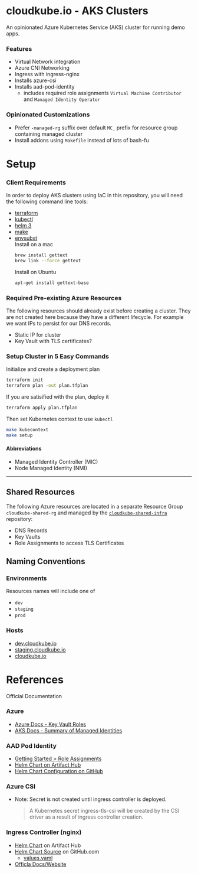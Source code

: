 # cloudkube.io - AKS Clusters

An opinionated Azure Kubernetes Service (AKS) cluster for running demo apps.

### Features

- Virtual Network integration
- Azure CNI Networking
- Ingress with ingress-nginx
- Installs azure-csi
- Installs aad-pod-identity
  - includes required role assignments `Virtual Machine Contributor` and `Managed Identity Operator`

### Opinionated Customizations

- Prefer `-managed-rg` suffix over default `MC_` prefix for resource group containing managed cluster
- Install addons using `Makefile` instead of lots of bash-fu

# Setup

### Client Requirements

In order to deploy AKS clusters using IaC in this repository, you will need the following command line tools:

- [terraform](https://www.terraform.io/docs/cli/index.html)
- [kubectl](https://kubernetes.io/docs/tasks/tools/)
- [helm 3](https://helm.sh/)
- [make](https://www.gnu.org/software/make/)
- [envsubst](https://www.gnu.org/software/gettext/manual/html_node/envsubst-Invocation.html)  
  Install on a mac
	```bash
	brew install gettext
	brew link --force gettext
	```
  Install on Ubuntu
	```bash
	apt-get install gettext-base
	```

### Required Pre-existing Azure Resources

The following resources should already exist before creating a cluster. They are not created here because they have a different lifecycle. For example we want IPs to persist for our DNS records.

- Static IP for cluster
- Key Vault with TLS certificates?

### Setup Cluster in 5 Easy Commands

Initialize and create a deployment plan

```bash
terraform init
terraform plan -out plan.tfplan
```

If you are satisified with the plan, deploy it

```bash
terraform apply plan.tfplan
```

Then set Kubernetes context to use `kubectl` 

```bash
make kubecontext
make setup
```


#### Abbreviations

- Managed Identity Controller (MIC)
- Node Managed Identity (NMI) 


----

## Shared Resources

The following Azure resources are located in a separate Resource Group `cloudkube-shared-rg` and managed by the [`cloudkube-shared-infra`](https://github.com/julie-ng/cloudkube-shared-infra) repository:

- DNS Records
- Key Vaults
- Role Assignments to access TLS Certificates

## Naming Conventions

### Environments 

Resources names will include one of

- `dev`
- `staging`
- `prod`

### Hosts

- [dev.cloudkube.io](https://dev.cloudkube.io)
- [staging.cloudkube.io](https://staging.cloudkube.io)
- [cloudkube.io](https://cloudkube.io)

# References

Official Documentation

### Azure

- [Azure Docs - Key Vault Roles](https://docs.microsoft.com/en-us/azure/key-vault/general/rbac-guide?tabs=azure-cli)
- [AKS Docs - Summary of Managed Identities](https://docs.microsoft.com/en-us/azure/aks/use-managed-identity#summary-of-managed-identities)

### AAD Pod Identity

- [Getting Started > Role Assignments](https://azure.github.io/aad-pod-identity/docs/getting-started/role-assignment/)
- [Helm Chart on Artifact Hub](https://artifacthub.io/packages/helm/ingress-nginx/ingress-nginx)
- [Helm Chart Configuration on GitHub](https://github.com/Azure/aad-pod-identity/tree/master/charts/aad-pod-identity#configuration)


### Azure CSI

- Note: Secret is not created until ingress controller is deployed.
	>  A Kubernetes secret ingress-tls-csi will be created by the CSI driver as a result of ingress controller creation.

### Ingress Controller (nginx)

- [Helm Chart](https://artifacthub.io/packages/helm/ingress-nginx/ingress-nginx) on Artifact Hub
- [Helm Chart Source](https://github.com/kubernetes/ingress-nginx) on GitHub.com
  - [values.yaml](https://github.com/kubernetes/ingress-nginx/blob/master/charts/ingress-nginx/values.yaml)
- [Officla Docs/Website](https://kubernetes.github.io/ingress-nginx)